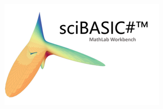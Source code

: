 ![](https://raw.githubusercontent.com/xieguigang/MathLab/a928b7329c707b5fc107ee050703593b206d598f/images/software-cover.png)
